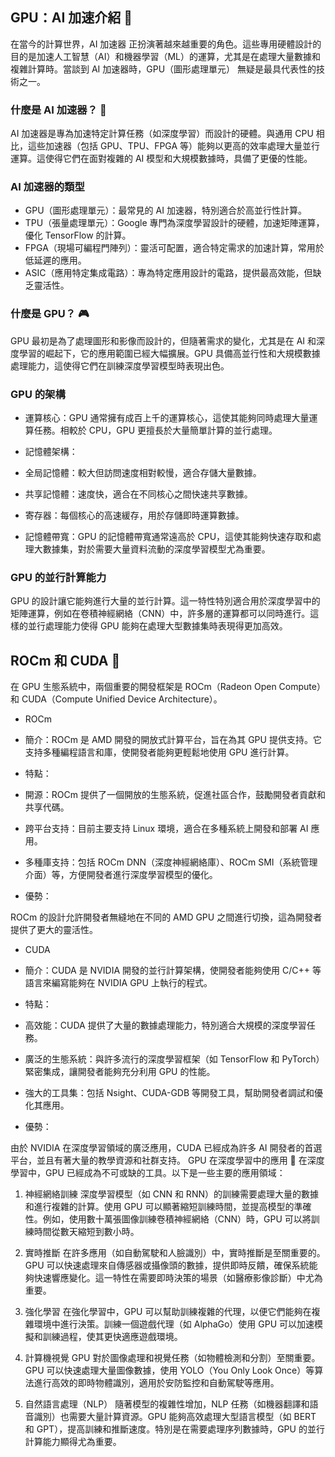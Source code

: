 ##  GPU：AI 加速介紹 🚀
在當今的計算世界，AI 加速器 正扮演著越來越重要的角色。這些專用硬體設計的目的是加速人工智慧（AI）和機器學習（ML）的運算，尤其是在處理大量數據和複雜計算時。當談到 AI 加速器時，GPU（圖形處理單元） 無疑是最具代表性的技術之一。

### 什麼是 AI 加速器？ 🤖
AI 加速器是專為加速特定計算任務（如深度學習）而設計的硬體。與通用 CPU 相比，這些加速器（包括 GPU、TPU、FPGA 等）能夠以更高的效率處理大量並行運算。這使得它們在面對複雜的 AI 模型和大規模數據時，具備了更優的性能。

### AI 加速器的類型
- GPU（圖形處理單元）：最常見的 AI 加速器，特別適合於高並行性計算。
- TPU（張量處理單元）：Google 專門為深度學習設計的硬體，加速矩陣運算，優化 TensorFlow 的計算。
- FPGA（現場可編程門陣列）：靈活可配置，適合特定需求的加速計算，常用於低延遲的應用。
- ASIC（應用特定集成電路）：專為特定應用設計的電路，提供最高效能，但缺乏靈活性。
### 什麼是 GPU？ 🎮
GPU 最初是為了處理圖形和影像而設計的，但隨著需求的變化，尤其是在 AI 和深度學習的崛起下，它的應用範圍已經大幅擴展。GPU 具備高並行性和大規模數據處理能力，這使得它們在訓練深度學習模型時表現出色。

### GPU 的架構
- 運算核心：GPU 通常擁有成百上千的運算核心，這使其能夠同時處理大量運算任務。相較於 CPU，GPU 更擅長於大量簡單計算的並行處理。

- 記憶體架構：

- 全局記憶體：較大但訪問速度相對較慢，適合存儲大量數據。
- 共享記憶體：速度快，適合在不同核心之間快速共享數據。
- 寄存器：每個核心的高速緩存，用於存儲即時運算數據。
- 記憶體帶寬：GPU 的記憶體帶寬通常遠高於 CPU，這使其能夠快速存取和處理大數據集，對於需要大量資料流動的深度學習模型尤為重要。

### GPU 的並行計算能力
GPU 的設計讓它能夠進行大量的並行計算。這一特性特別適合用於深度學習中的矩陣運算，例如在卷積神經網絡（CNN）中，許多層的運算都可以同時進行。這樣的並行處理能力使得 GPU 能夠在處理大型數據集時表現得更加高效。

## ROCm 和 CUDA 🔧
在 GPU 生態系統中，兩個重要的開發框架是 ROCm（Radeon Open Compute） 和 CUDA（Compute Unified Device Architecture）。

- ROCm
 - 簡介：ROCm 是 AMD 開發的開放式計算平台，旨在為其 GPU 提供支持。它支持多種編程語言和庫，使開發者能夠更輕鬆地使用 GPU 進行計算。

 - 特點：

 - 開源：ROCm 提供了一個開放的生態系統，促進社區合作，鼓勵開發者貢獻和共享代碼。
 - 跨平台支持：目前主要支持 Linux 環境，適合在多種系統上開發和部署 AI 應用。
 - 多種庫支持：包括 ROCm DNN（深度神經網絡庫）、ROCm SMI（系統管理介面）等，方便開發者進行深度學習模型的優化。
 - 優勢：

ROCm 的設計允許開發者無縫地在不同的 AMD GPU 之間進行切換，這為開發者提供了更大的靈活性。
- CUDA
 - 簡介：CUDA 是 NVIDIA 開發的並行計算架構，使開發者能夠使用 C/C++ 等語言來編寫能夠在 NVIDIA GPU 上執行的程式。

 - 特點：

 - 高效能：CUDA 提供了大量的數據處理能力，特別適合大規模的深度學習任務。
 - 廣泛的生態系統：與許多流行的深度學習框架（如 TensorFlow 和 PyTorch）緊密集成，讓開發者能夠充分利用 GPU 的性能。
 - 強大的工具集：包括 Nsight、CUDA-GDB 等開發工具，幫助開發者調試和優化其應用。
 - 優勢：

由於 NVIDIA 在深度學習領域的廣泛應用，CUDA 已經成為許多 AI 開發者的首選平台，並且有著大量的教學資源和社群支持。
GPU 在深度學習中的應用 🧠
在深度學習中，GPU 已經成為不可或缺的工具。以下是一些主要的應用領域：

1. 神經網絡訓練
深度學習模型（如 CNN 和 RNN）的訓練需要處理大量的數據和進行複雜的計算。使用 GPU 可以顯著縮短訓練時間，並提高模型的準確性。例如，使用數十萬張圖像訓練卷積神經網絡（CNN）時，GPU 可以將訓練時間從數天縮短到數小時。

2. 實時推斷
在許多應用（如自動駕駛和人臉識別）中，實時推斷是至關重要的。GPU 可以快速處理來自傳感器或攝像頭的數據，提供即時反饋，確保系統能夠快速響應變化。這一特性在需要即時決策的場景（如醫療影像診斷）中尤為重要。

3. 強化學習
在強化學習中，GPU 可以幫助訓練複雜的代理，以便它們能夠在複雜環境中進行決策。訓練一個遊戲代理（如 AlphaGo）使用 GPU 可以加速模擬和訓練過程，使其更快適應遊戲環境。

4. 計算機視覺
GPU 對於圖像處理和視覺任務（如物體檢測和分割）至關重要。GPU 可以快速處理大量圖像數據，使用 YOLO（You Only Look Once）等算法進行高效的即時物體識別，適用於安防監控和自動駕駛等應用。

5. 自然語言處理（NLP）
隨著模型的複雜性增加，NLP 任務（如機器翻譯和語音識別）也需要大量計算資源。GPU 能夠高效處理大型語言模型（如 BERT 和 GPT），提高訓練和推斷速度。特別是在需要處理序列數據時，GPU 的並行計算能力顯得尤為重要。
